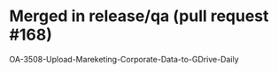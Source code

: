 # Merged in release/qa (pull request #168)

OA-3508-Upload-Mareketing-Corporate-Data-to-GDrive-Daily
